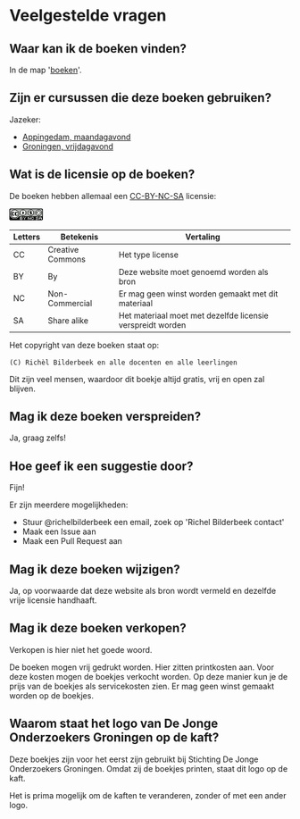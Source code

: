 # Veelgestelde vragen

## Waar kan ik de boeken vinden?

In de map '[boeken](boeken/README.md)'.

## Zijn er cursussen die deze boeken gebruiken?

Jazeker:

 * [Appingedam, maandagavond](https://github.com/richelbilderbeek/damster_dojo)
 * [Groningen, vrijdagavond](https://github.com/richelbilderbeek/ArduinoCourse)

## Wat is de licensie op de boeken?

De boeken hebben allemaal een [CC-BY-NC-SA](https://nl.wikipedia.org/wiki/Creative_Commons-licenties) licensie:

![De licensie van dit boek](pics/CC-BY-NC-SA.png)

Letters|Betekenis|Vertaling
---|---|---
CC|Creative Commons|Het type license
BY|By|Deze website moet genoemd worden als bron
NC|Non-Commercial|Er mag geen winst worden gemaakt met dit materiaal
SA|Share alike|Het materiaal moet met dezelfde licensie verspreidt worden

Het copyright van deze boeken staat op:

```
(C) Richèl Bilderbeek en alle docenten en alle leerlingen
```

Dit zijn veel mensen, waardoor dit boekje altijd gratis, vrij en open zal blijven.

## Mag ik deze boeken verspreiden?

Ja, graag zelfs!

## Hoe geef ik een suggestie door?

Fijn!

Er zijn meerdere mogelijkheden:

 * Stuur @richelbilderbeek een email, zoek op 'Richel Bilderbeek contact'
 * Maak een Issue aan
 * Maak een Pull Request aan

## Mag ik deze boeken wijzigen?

Ja, op voorwaarde dat deze website als bron wordt vermeld
en dezelfde vrije licensie handhaaft.

## Mag ik deze boeken verkopen?

Verkopen is hier niet het goede woord.

De boeken mogen vrij gedrukt worden.
Hier zitten printkosten aan.
Voor deze kosten mogen de boekjes verkocht worden.
Op deze manier kun je de prijs van de boekjes als servicekosten zien.
Er mag geen winst gemaakt worden op de boekjes.

## Waarom staat het logo van De Jonge Onderzoekers Groningen op de kaft?

Deze boekjes zijn voor het eerst zijn gebruikt bij 
Stichting De Jonge Onderzoekers Groningen. Omdat zij de boekjes printen,
staat dit logo op de kaft.

Het is prima mogelijk om de kaften te veranderen, zonder of met een ander logo.
